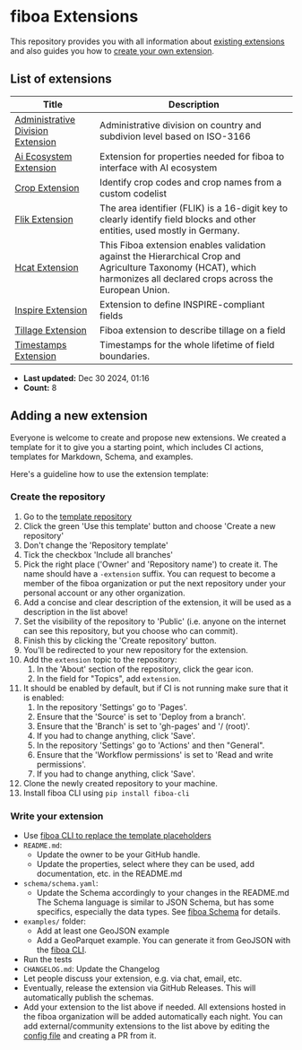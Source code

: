 # fiboa Extensions

This repository provides you with all information about [existing extensions](#list-of-extensions) 
and also guides you how to [create your own extension](#adding-a-new-extension).

## List of extensions

| Title | Description |
| ----- | ----------- |
| [Administrative Division Extension](https://github.com/fiboa/administrative-division-extension) | Administrative division on country and subdivion level based on ISO-3166 |
| [Ai Ecosystem Extension](https://github.com/fiboa/ai-ecosystem-extension) | Extension for properties needed for fiboa to interface with AI ecosystem |
| [Crop Extension](https://github.com/fiboa/crop-extension) | Identify crop codes and crop names from a custom codelist |
| [Flik Extension](https://github.com/fiboa/flik-extension) | The area identifier (FLIK) is a 16-digit key to clearly identify field blocks and other entities, used mostly in Germany. |
| [Hcat Extension](https://github.com/fiboa/hcat-extension) | This Fiboa extension enables validation against the Hierarchical Crop and Agriculture Taxonomy (HCAT), which harmonizes all declared crops across the European Union.  |
| [Inspire Extension](https://github.com/fiboa/inspire-extension) | Extension to define INSPIRE-compliant fields |
| [Tillage Extension](https://github.com/fiboa/tillage-extension) | Fiboa extension to describe tillage on a field |
| [Timestamps Extension](https://github.com/fiboa/timestamps-extension) | Timestamps for the whole lifetime of field boundaries. |

* **Last updated:** Dec 30 2024, 01:16 
* **Count:** 8

## Adding a new extension

Everyone is welcome to create and propose new extensions.
We created a template for it to give you a starting point, which includes
CI actions, templates for Markdown, Schema, and examples.

Here's a guideline how to use the extension template:

### Create the repository

1. Go to the [template repository](https://github.com/fiboa/extension-template)
2. Click the green 'Use this template' button and choose 'Create a new repository'
3. Don't change the 'Repository template'
4. Tick the checkbox 'Include all branches'
5. Pick the right place ('Owner' and 'Repository name') to create it.
   The name should have a `-extension` suffix.
   You can request to become a member of the fiboa organization or
   put the next repository under your personal account or any other organization.
6. Add a concise and clear description of the extension, it will be used as a description in the list above!
7. Set the visibility of the repository to 'Public'
   (i.e. anyone on the internet can see this repository, but you choose who can commit).
8. Finish this by clicking the 'Create repository' button.
9. You'll be redirected to your new repository for the extension.
10. Add the `extension` topic to the repository:
    1. In the 'About' section of the repository, click the gear icon.
    2. In the field for "Topics", add `extension`.
11. It should be enabled by default, but if CI is not running make sure that it is enabled:
    1. In the repository 'Settings' go to 'Pages'.
    2. Ensure that the 'Source' is set to 'Deploy from a branch'.
    3. Ensure that the 'Branch' is set to 'gh-pages' and '/ (root)'.
    4. If you had to change anything, click 'Save'.
    5. In the repository 'Settings' go to 'Actions' and then "General".
    6. Ensure that the 'Workflow permissions' is set to 'Read and write permissions'.
    7. If you had to change anything, click 'Save'.
12. Clone the newly created repository to your machine.
13. Install fiboa CLI using `pip install fiboa-cli`

### Write your extension

* Use [fiboa CLI to replace the template placeholders](https://github.com/fiboa/cli?tab=readme-ov-file#update-an-extension-template-with-new-names)
* `README.md`:
    * Update the owner to be your GitHub handle.
    * Update the properties, select where they can be used, add documentation, etc. in the README.md
* `schema/schema.yaml`:
    * Update the Schema accordingly to your changes in the README.md
      The Schema language is similar to JSON Schema, but has some specifics, especially the data types.
      See [fiboa Schema](https://github.com/fiboa/schema) for details.
* `examples/` folder:
    * Add at least one GeoJSON example
    * Add a GeoParquet example. You can generate it from GeoJSON with the [fiboa CLI](https://github.com/fiboa/cli).
* Run the tests
* `CHANGELOG.md`: Update the Changelog
* Let people discuss your extension, e.g. via chat, email, etc.
* Eventually, release the extension via GitHub Releases.
  This will automatically publish the schemas.
* Add your extension to the list above if needed.
  All extensions hosted in the fiboa organization will be added automatically each night.
  You can add external/community extensions to the list above by editing the [config file](https://github.com/fiboa/extensions/edit/main/config.yaml) and creating a PR from it.